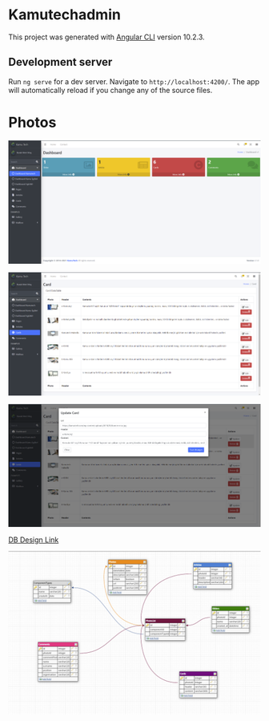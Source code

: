 
# Kamutechadmin

This project was generated with [Angular CLI](https://github.com/angular/angular-cli) version 10.2.3.

## Development server

Run `ng serve` for a dev server. Navigate to `http://localhost:4200/`. The app will automatically reload if you change any of the source files.
 
 

# Photos


![KamutechDashboard](https://github.com/burakmertmus/kamutechadmin/blob/master/KamutechDashboard.png)
 
![Cards](https://github.com/burakmertmus/kamutechadmin/blob/master/Cards.png)


![UpdateCards](https://github.com/burakmertmus/kamutechadmin/blob/master/UpdateCards.png)

[DB Design Link]

![DbDesign](https://github.com/burakmertmus/kamutechadmin/blob/master/DBDesign.png)

[db design link]: <https://app.dbdesigner.net/designer/schema/445953>


